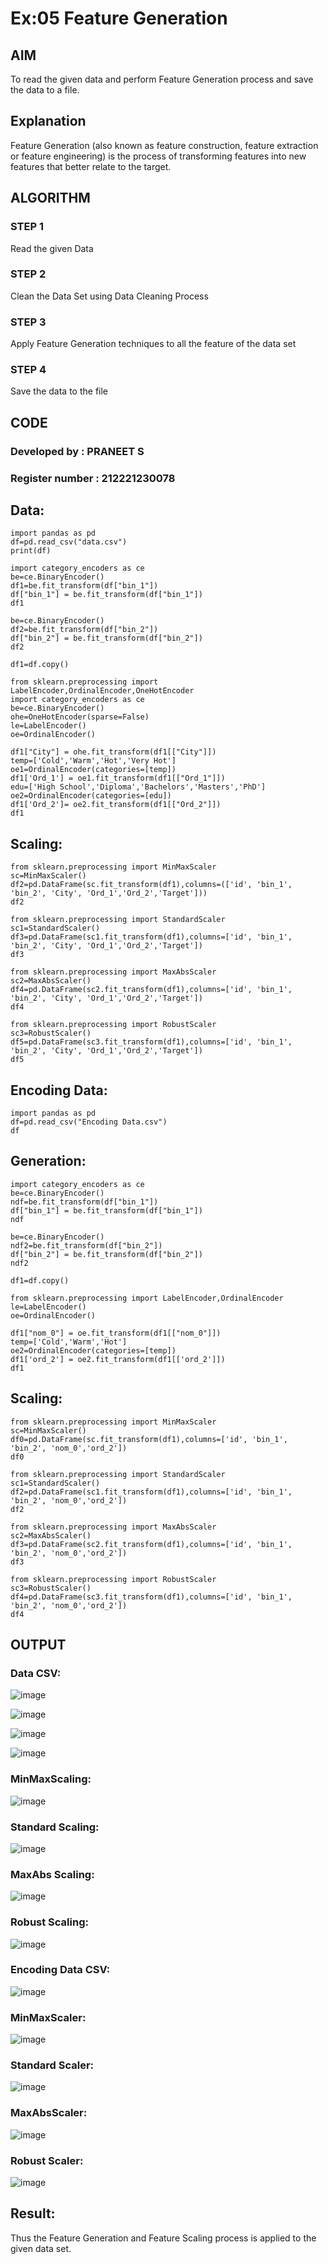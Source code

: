 # Ex:05 Feature Generation

## AIM
To read the given data and perform Feature Generation process and save the data to a file.

## Explanation
Feature Generation (also known as feature construction, feature extraction or feature engineering) is the process of transforming features into new features that better relate to the target.

## ALGORITHM
### STEP 1
Read the given Data

### STEP 2
Clean the Data Set using Data Cleaning Process

### STEP 3
Apply Feature Generation techniques to all the feature of the data set

### STEP 4
Save the data to the file

## CODE
### Developed by : PRANEET S
### Register number : 212221230078
## Data:
```
import pandas as pd
df=pd.read_csv("data.csv")
print(df)

import category_encoders as ce
be=ce.BinaryEncoder()
df1=be.fit_transform(df["bin_1"])
df["bin_1"] = be.fit_transform(df["bin_1"])
df1

be=ce.BinaryEncoder()
df2=be.fit_transform(df["bin_2"])
df["bin_2"] = be.fit_transform(df["bin_2"])
df2

df1=df.copy()

from sklearn.preprocessing import LabelEncoder,OrdinalEncoder,OneHotEncoder
import category_encoders as ce
be=ce.BinaryEncoder()
ohe=OneHotEncoder(sparse=False)
le=LabelEncoder()
oe=OrdinalEncoder()

df1["City"] = ohe.fit_transform(df1[["City"]])
temp=['Cold','Warm','Hot','Very Hot']
oe1=OrdinalEncoder(categories=[temp])
df1['Ord_1'] = oe1.fit_transform(df1[["Ord_1"]])
edu=['High School','Diploma','Bachelors','Masters','PhD']
oe2=OrdinalEncoder(categories=[edu])
df1['Ord_2']= oe2.fit_transform(df1[["Ord_2"]])
df1
```

## Scaling:
```
from sklearn.preprocessing import MinMaxScaler
sc=MinMaxScaler()
df2=pd.DataFrame(sc.fit_transform(df1),columns=(['id', 'bin_1', 'bin_2', 'City', 'Ord_1','Ord_2','Target']))
df2

from sklearn.preprocessing import StandardScaler
sc1=StandardScaler()
df3=pd.DataFrame(sc1.fit_transform(df1),columns=['id', 'bin_1', 'bin_2', 'City', 'Ord_1','Ord_2','Target'])
df3

from sklearn.preprocessing import MaxAbsScaler
sc2=MaxAbsScaler()
df4=pd.DataFrame(sc2.fit_transform(df1),columns=['id', 'bin_1', 'bin_2', 'City', 'Ord_1','Ord_2','Target'])
df4

from sklearn.preprocessing import RobustScaler
sc3=RobustScaler()
df5=pd.DataFrame(sc3.fit_transform(df1),columns=['id', 'bin_1', 'bin_2', 'City', 'Ord_1','Ord_2','Target'])
df5
```

## Encoding Data:
```
import pandas as pd
df=pd.read_csv("Encoding Data.csv")
df
```

## Generation:
```
import category_encoders as ce
be=ce.BinaryEncoder()
ndf=be.fit_transform(df["bin_1"])
df["bin_1"] = be.fit_transform(df["bin_1"])
ndf

be=ce.BinaryEncoder()
ndf2=be.fit_transform(df["bin_2"])
df["bin_2"] = be.fit_transform(df["bin_2"])
ndf2

df1=df.copy()

from sklearn.preprocessing import LabelEncoder,OrdinalEncoder
le=LabelEncoder()
oe=OrdinalEncoder()

df1["nom_0"] = oe.fit_transform(df1[["nom_0"]])
temp=['Cold','Warm','Hot']
oe2=OrdinalEncoder(categories=[temp])
df1['ord_2'] = oe2.fit_transform(df1[['ord_2']])
df1
```

## Scaling:
```
from sklearn.preprocessing import MinMaxScaler
sc=MinMaxScaler()
df0=pd.DataFrame(sc.fit_transform(df1),columns=['id', 'bin_1', 'bin_2', 'nom_0','ord_2'])
df0

from sklearn.preprocessing import StandardScaler
sc1=StandardScaler()
df2=pd.DataFrame(sc1.fit_transform(df1),columns=['id', 'bin_1', 'bin_2', 'nom_0','ord_2'])
df2

from sklearn.preprocessing import MaxAbsScaler
sc2=MaxAbsScaler()
df3=pd.DataFrame(sc2.fit_transform(df1),columns=['id', 'bin_1', 'bin_2', 'nom_0','ord_2'])
df3

from sklearn.preprocessing import RobustScaler
sc3=RobustScaler()
df4=pd.DataFrame(sc3.fit_transform(df1),columns=['id', 'bin_1', 'bin_2', 'nom_0','ord_2'])
df4
```

## OUTPUT
### Data CSV:

![image](https://github.com/Praneet002/ODD2023-Datascience-Ex-05/assets/94308200/682a5c66-edef-4c1f-a277-4399848774ee)

![image](https://github.com/Praneet002/ODD2023-Datascience-Ex-05/assets/94308200/577349d0-f4dc-46f0-8c65-838f13fae59e)

![image](https://github.com/Praneet002/ODD2023-Datascience-Ex-05/assets/94308200/67e2b2a2-a58a-4423-a159-93b6dee4bce4)

![image](https://github.com/Praneet002/ODD2023-Datascience-Ex-05/assets/94308200/cc2fe42d-a73b-4c43-b269-5b9f4b169a13)

### MinMaxScaling:

![image](https://github.com/Praneet002/ODD2023-Datascience-Ex-05/assets/94308200/6c14365b-822a-4789-9aff-405f19ed2db8)

### Standard Scaling:

![image](https://github.com/Praneet002/ODD2023-Datascience-Ex-05/assets/94308200/4a6a2956-1e12-483e-a124-b7cccff5ffe5)

### MaxAbs Scaling:

![image](https://github.com/Praneet002/ODD2023-Datascience-Ex-05/assets/94308200/bfa26899-a241-4739-9412-0b59672f2630)

### Robust Scaling:

![image](https://github.com/Praneet002/ODD2023-Datascience-Ex-05/assets/94308200/179fc7b8-e565-44f3-b8cd-da6c461dc030)

### Encoding Data CSV:

![image](https://github.com/Praneet002/ODD2023-Datascience-Ex-05/assets/94308200/8dea921f-a04a-479d-b7ff-84f1d919e096)

### MinMaxScaler:

![image](https://github.com/Praneet002/ODD2023-Datascience-Ex-05/assets/94308200/87edc980-0889-4001-b11b-2b60a2898c2e)

### Standard Scaler:

![image](https://github.com/Praneet002/ODD2023-Datascience-Ex-05/assets/94308200/e879fc87-57a7-4a16-a94e-96efc182100a)

### MaxAbsScaler:

![image](https://github.com/Praneet002/ODD2023-Datascience-Ex-05/assets/94308200/364bc05c-a3b4-4eb0-87dd-f04100741d1d)

### Robust Scaler:

![image](https://github.com/Praneet002/ODD2023-Datascience-Ex-05/assets/94308200/1f4f242f-346e-4779-b27d-1ab998a541f5)

## Result:
Thus the Feature Generation and Feature Scaling process is applied to the given data set.
